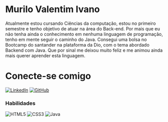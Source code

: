 # Murilo Valentim Ivano

Atualmente estou cursando Ciências da computação, estou no primeiro semestre e tenho objetivo de atuar na área do Back-end.
Por mais que eu não tenha ainda o conhecimento em nenhuma linguagem de programação, tenho em mente seguir o caminho do Java.
Consegui uma bolsa no Bootcamp do santander na plataforma da Dio, com o tema abordado Backend com Java. Que por sinal me deixou muito feliz e me animou ainda mais querer aprender esta linguagem.

# Conecte-se comigo

[![LinkedIn](https://img.shields.io/badge/LinkedIn-0077B5?style=for-the-badge&logo=linkedin&logoColor=white)](https://www.linkedin.com/in/murilo-valentim-1a7661273/)
[![GitHub](https://img.shields.io/badge/GitHub-100000?style=for-the-badge&logo=github&logoColor=white)](https://github.com/muriloIvano)

### Habilidades

![HTML5](https://img.shields.io/badge/HTML-000?style=for-the-badge&logo=html5&logoColor=30A3DC)
![CSS3](https://img.shields.io/badge/CSS3-000?style=for-the-badge&logo=css3&logoColor=E94D5F)
 ![Java](https://img.shields.io/badge/Java-000?style=for-the-badge&logo=java)

